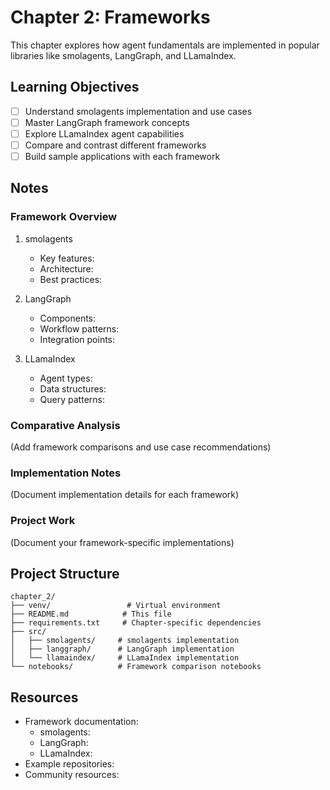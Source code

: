 # Chapter 2: Frameworks

This chapter explores how agent fundamentals are implemented in popular libraries like smolagents, LangGraph, and LLamaIndex.

## Learning Objectives

- [ ] Understand smolagents implementation and use cases
- [ ] Master LangGraph framework concepts
- [ ] Explore LLamaIndex agent capabilities
- [ ] Compare and contrast different frameworks
- [ ] Build sample applications with each framework

## Notes

### Framework Overview

1. smolagents
   - Key features:
   - Architecture:
   - Best practices:

2. LangGraph
   - Components:
   - Workflow patterns:
   - Integration points:

3. LLamaIndex
   - Agent types:
   - Data structures:
   - Query patterns:

### Comparative Analysis

(Add framework comparisons and use case recommendations)

### Implementation Notes

(Document implementation details for each framework)

### Project Work

(Document your framework-specific implementations)

## Project Structure

```
chapter_2/
├── venv/                 # Virtual environment
├── README.md            # This file
├── requirements.txt     # Chapter-specific dependencies
├── src/
│   ├── smolagents/     # smolagents implementation
│   ├── langgraph/      # LangGraph implementation
│   └── llamaindex/     # LLamaIndex implementation
└── notebooks/          # Framework comparison notebooks
```

## Resources

- Framework documentation:
  - smolagents:
  - LangGraph:
  - LLamaIndex:
- Example repositories:
- Community resources: 